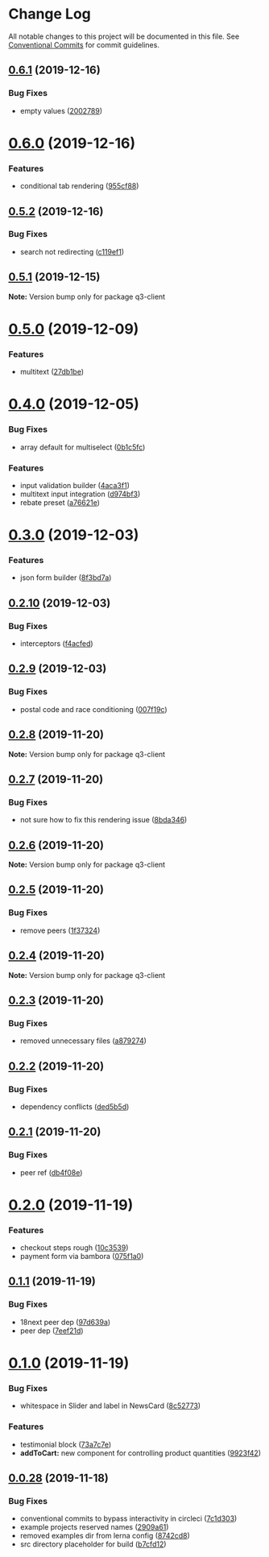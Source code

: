# Change Log

All notable changes to this project will be documented in this file.
See [Conventional Commits](https://conventionalcommits.org) for commit guidelines.

## [0.6.1](https://github.com/3merge/q/compare/v0.6.0...v0.6.1) (2019-12-16)


### Bug Fixes

* empty values ([2002789](https://github.com/3merge/q/commit/20027895dcb1e81c3a80e7ae5197f4211c9f6a69))





# [0.6.0](https://github.com/3merge/q/compare/v0.5.2...v0.6.0) (2019-12-16)


### Features

* conditional tab rendering ([955cf88](https://github.com/3merge/q/commit/955cf8804f9347c99abab69b0019b66994b74f35))





## [0.5.2](https://github.com/3merge/q/compare/v0.5.1...v0.5.2) (2019-12-16)


### Bug Fixes

* search not redirecting ([c119ef1](https://github.com/3merge/q/commit/c119ef12d5e425eed828ea4dc727fb4989c826d9))





## [0.5.1](https://github.com/3merge/q/compare/v0.5.0...v0.5.1) (2019-12-15)

**Note:** Version bump only for package q3-client





# [0.5.0](https://github.com/3merge/q/compare/v0.4.0...v0.5.0) (2019-12-09)


### Features

* multitext ([27db1be](https://github.com/3merge/q/commit/27db1bedc4ba000bffbdea0f0b704dfd52631c2b))





# [0.4.0](https://github.com/3merge/q/compare/v0.3.0...v0.4.0) (2019-12-05)


### Bug Fixes

* array default for multiselect ([0b1c5fc](https://github.com/3merge/q/commit/0b1c5fcf399d0821f413189cf620df9d2999cdf3))


### Features

* input validation builder ([4aca3f1](https://github.com/3merge/q/commit/4aca3f173a005861b791fcc8b337b2954c217131))
* multitext input integration ([d974bf3](https://github.com/3merge/q/commit/d974bf393d9b4fab7644cc67666ab39b75ba2958))
* rebate preset ([a76621e](https://github.com/3merge/q/commit/a76621efd6f8111e48ea6074bf49a24e154b3614))





# [0.3.0](https://github.com/3merge/q/compare/v0.2.10...v0.3.0) (2019-12-03)


### Features

* json form builder ([8f3bd7a](https://github.com/3merge/q/commit/8f3bd7af7b292d4536a7a4b2b91aa13a32d4522d))





## [0.2.10](https://github.com/3merge/q/compare/v0.2.9...v0.2.10) (2019-12-03)


### Bug Fixes

* interceptors ([f4acfed](https://github.com/3merge/q/commit/f4acfedceb0cb67a4fa36c7169713f436d6438e1))





## [0.2.9](https://github.com/3merge/q/compare/v0.2.8...v0.2.9) (2019-12-03)


### Bug Fixes

* postal code and race conditioning ([007f19c](https://github.com/3merge/q/commit/007f19c74343a6a8ab95bc400266515d41bcb618))





## [0.2.8](https://github.com/3merge/q/compare/v0.2.7...v0.2.8) (2019-11-20)

**Note:** Version bump only for package q3-client





## [0.2.7](https://github.com/3merge/q/compare/v0.2.6...v0.2.7) (2019-11-20)


### Bug Fixes

* not sure how to fix this rendering issue ([8bda346](https://github.com/3merge/q/commit/8bda346026b934667e3c7f2a709a600c46009b63))





## [0.2.6](https://github.com/3merge/q/compare/v0.2.5...v0.2.6) (2019-11-20)

**Note:** Version bump only for package q3-client





## [0.2.5](https://github.com/3merge/q/compare/v0.2.4...v0.2.5) (2019-11-20)


### Bug Fixes

* remove peers ([1f37324](https://github.com/3merge/q/commit/1f373242d45c6d9f7eb820e7887e59b9a82e239c))





## [0.2.4](https://github.com/3merge/q/compare/v0.2.3...v0.2.4) (2019-11-20)

**Note:** Version bump only for package q3-client





## [0.2.3](https://github.com/3merge/q/compare/v0.2.2...v0.2.3) (2019-11-20)


### Bug Fixes

* removed unnecessary files ([a879274](https://github.com/3merge/q/commit/a8792749fec8fcbbd14163a614ac607841b3ba91))






## [0.2.2](https://github.com/3merge/q3-client/compare/v0.2.1...v0.2.2) (2019-11-20)


### Bug Fixes

* dependency conflicts ([ded5b5d](https://github.com/3merge/q3-client/commit/ded5b5d79be6ab441be30126c4691e48f258e6ac))





## [0.2.1](https://github.com/3merge/q3-client/compare/v0.2.0...v0.2.1) (2019-11-20)


### Bug Fixes

* peer ref ([db4f08e](https://github.com/3merge/q3-client/commit/db4f08e1a038c086fd49c7704c564a665e657fff))





# [0.2.0](https://github.com/3merge/q3-client/compare/v0.1.1...v0.2.0) (2019-11-19)


### Features

* checkout steps rough ([10c3539](https://github.com/3merge/q3-client/commit/10c3539af209e0aedbdc6403606adce2cdb2537c))
* payment form via bambora ([075f1a0](https://github.com/3merge/q3-client/commit/075f1a00b8e86f5b4df6a135abdec50e9481cd2d))





## [0.1.1](https://github.com/3merge/q3-client/compare/v0.1.0...v0.1.1) (2019-11-19)


### Bug Fixes

* 18next peer dep ([97d639a](https://github.com/3merge/q3-client/commit/97d639a9aa91a933bbc85610a5250d70302dc510))
* peer dep ([7eef21d](https://github.com/3merge/q3-client/commit/7eef21d81ea220b6bbb0daa1c382622e676ae3b2))





# [0.1.0](https://github.com/3merge/q3-client/compare/v0.0.28...v0.1.0) (2019-11-19)


### Bug Fixes

* whitespace in Slider and label in NewsCard ([8c52773](https://github.com/3merge/q3-client/commit/8c52773cfb67fbd13a9650bf693496949f227bbf))


### Features

* testimonial block ([73a7c7e](https://github.com/3merge/q3-client/commit/73a7c7ee96a0a1537bfcd180d518d1d55e5117ef))
* **addToCart:** new component for controlling product quantities ([9923f42](https://github.com/3merge/q3-client/commit/9923f42f02044ea53d91883ef944abd022ecb567))





## [0.0.28](https://github.com/3merge/q3-client/compare/v0.0.27...v0.0.28) (2019-11-18)


### Bug Fixes

* conventional commits to bypass interactivity in circleci ([7c1d303](https://github.com/3merge/q3-client/commit/7c1d303c358b2bc28bb00ea957a286ef726b7361))
* example projects reserved names ([2909a61](https://github.com/3merge/q3-client/commit/2909a617b7eeab0977a62882ee28c550d3b9c2fe))
* removed examples dir from lerna config ([8742cd8](https://github.com/3merge/q3-client/commit/8742cd8d12002ba54be354f890caa6f1ba912641))
* src directory placeholder for build ([b7cfd12](https://github.com/3merge/q3-client/commit/b7cfd127b6557e899860176f6efd900868498ef6))
